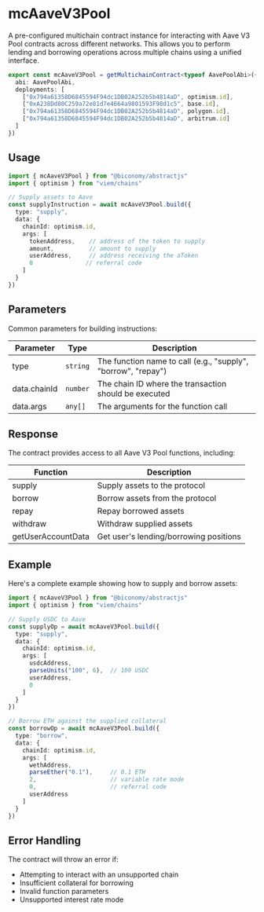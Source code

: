 # mcAaveV3Pool

A pre-configured multichain contract instance for interacting with Aave V3 Pool contracts across different networks. This allows you to perform lending and borrowing operations across multiple chains using a unified interface.

```typescript
export const mcAaveV3Pool = getMultichainContract<typeof AavePoolAbi>({
  abi: AavePoolAbi,
  deployments: [
    ["0x794a61358D6845594F94dc1DB02A252b5b4814aD", optimism.id],
    ["0xA238Dd80C259a72e81d7e4664a9801593F98d1c5", base.id],
    ["0x794a61358D6845594F94dc1DB02A252b5b4814aD", polygon.id],
    ["0x794a61358D6845594F94dc1DB02A252b5b4814aD", arbitrum.id]
  ]
})
```
## Usage

```typescript
import { mcAaveV3Pool } from "@biconomy/abstractjs"
import { optimism } from "viem/chains"

// Supply assets to Aave
const supplyInstruction = await mcAaveV3Pool.build({
  type: "supply",
  data: {
    chainId: optimism.id,
    args: [
      tokenAddress,    // address of the token to supply
      amount,          // amount to supply
      userAddress,     // address receiving the aToken
      0               // referral code
    ]
  }
})
```

## Parameters

Common parameters for building instructions:

| Parameter | Type | Description |
|-----------|------|-------------|
| type | `string` | The function name to call (e.g., "supply", "borrow", "repay") |
| data.chainId | `number` | The chain ID where the transaction should be executed |
| data.args | `any[]` | The arguments for the function call |

## Response

The contract provides access to all Aave V3 Pool functions, including:

| Function | Description |
|----------|-------------|
| supply | Supply assets to the protocol |
| borrow | Borrow assets from the protocol |
| repay | Repay borrowed assets |
| withdraw | Withdraw supplied assets |
| getUserAccountData | Get user's lending/borrowing positions |

## Example

Here's a complete example showing how to supply and borrow assets:

```typescript
import { mcAaveV3Pool } from "@biconomy/abstractjs"
import { optimism } from "viem/chains"

// Supply USDC to Aave
const supplyOp = await mcAaveV3Pool.build({
  type: "supply",
  data: {
    chainId: optimism.id,
    args: [
      usdcAddress,
      parseUnits("100", 6),  // 100 USDC
      userAddress,
      0
    ]
  }
})

// Borrow ETH against the supplied collateral
const borrowOp = await mcAaveV3Pool.build({
  type: "borrow",
  data: {
    chainId: optimism.id,
    args: [
      wethAddress,
      parseEther("0.1"),     // 0.1 ETH
      2,                     // variable rate mode
      0,                     // referral code
      userAddress
    ]
  }
})
```

## Error Handling

The contract will throw an error if:
- Attempting to interact with an unsupported chain
- Insufficient collateral for borrowing
- Invalid function parameters
- Unsupported interest rate mode